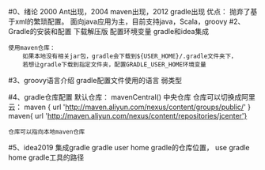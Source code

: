 #0、绪论
    2000 Ant出现，2004 maven出现，2012 gradle出现
    优点：
        抛弃了基于xml的繁琐配置。
        面向java应用为主，目前支持java，Scala，groovy
#2、Gradle的安装和配置
    下载解压版 
    配置环境变量
    gradle和idea集成
    
    使用maven仓库：
        如果本地没有相关jar包，gradle会下载到${USER_HOME}/.gradle文件夹下，
        若想让gradle下载到指定文件夹，配置GRADLE_USER_HOME环境变量
#3、groovy语言介绍
    gradle配置文件使用的语言
    弱类型
    
#4、gradle仓库配置
    默认仓库：
        mavenCentral()  中央仓库
    仓库可以切换成阿里云：
        maven { url 'http://maven.aliyun.com/nexus/content/groups/public/' }
        maven{ url 'http://maven.aliyun.com/nexus/content/repositories/jcenter'}
        
    仓库可以指向本地maven仓库
#5、idea2019 集成gradle
    gradle user home
        gradle的仓库位置，
    use gradle home
        gradle工具的路径
    
